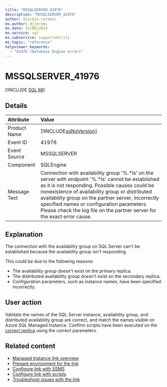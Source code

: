 ```yaml
---
title: "MSSQLSERVER_41976"
description: "MSSQLSERVER_41976"
author: djordje-jeremic
ms.author: djjeremi
ms.date: 12/06/2024
ms.service: sql
ms.subservice: supportability
ms.topic: "reference"
helpviewer_keywords:
  - "41976 (Database Engine error)"
---
```

# MSSQLSERVER_41976

 [!INCLUDE [SQL MI](../../includes/applies-to-version/asmi.md)]
  
## Details  
  
| Attribute | Value |  
| :-------- | :---- |  
|Product Name|[!INCLUDE[ssNoVersion](../../includes/ssnoversion-md.md)]|  
|Event ID|41976|  
|Event Source|MSSQLSERVER|  
|Component|SQLEngine|  
|Message Text|Connection with availability group '%.*ls' on the server with endpoint '%.*ls' cannot be established as it is not responding. Possible causes could be nonexistence of availability group or distributed availability group on the partner server, incorrectly specified names or configuration parameters. Please check the log file on the partner server for the exact error cause.|  
  
## Explanation  

The connection with the availability group on SQL Server can't be established because the availability group isn't responding. 

This could be due to the following reasons: 

- The availability group doesn't exist on the primary replica. 
- The distributed availability group doesn't exist on the secondary replica. 
- Configuration parameters, such as instance names, have been specified incorrectly.

## User action  

Validate the names of the SQL Server instance, availability group, and distributed availability group are correct, and match the names visible on Azure SQL Managed Instance. Confirm scripts have been executed on the [correct replica](/azure/azure-sql/managed-instance/managed-instance-link-configure-how-to-scripts#create-an-availability-group-on-sql-server) using the correct parameters.


## Related content

- [Managed Instance link overview](/azure/azure-sql/managed-instance/managed-instance-link-feature-overview)
- [Prepare environment for the link](/azure/azure-sql/managed-instance/managed-instance-link-preparation)
- [Configure link with SSMS](/azure/azure-sql/managed-instance/managed-instance-link-configure-how-to-ssms)
- [Configure link with scripts](/azure/azure-sql/managed-instance/managed-instance-link-configure-how-to-scripts)
- [Troubleshoot issues with the link](/azure/azure-sql/managed-instance/managed-instance-link-troubleshoot-how-to)
